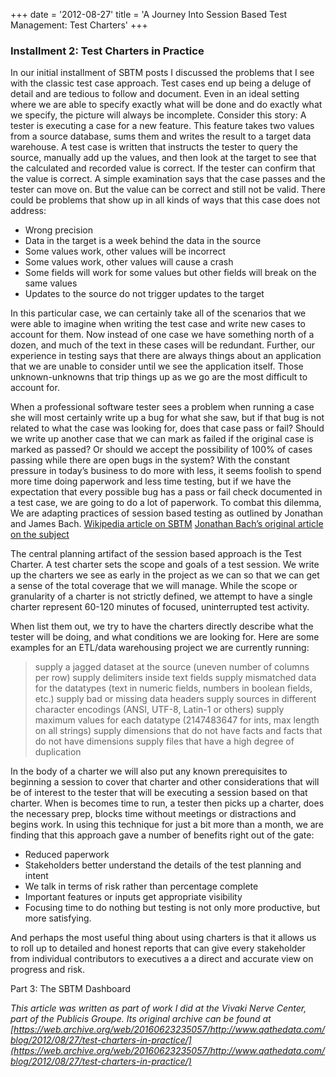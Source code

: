+++
date = '2012-08-27'
title = 'A Journey Into Session Based Test Management: Test Charters'
+++
### Installment 2: Test Charters in Practice

In our initial installment of SBTM posts I discussed the problems that I see with the classic test case approach. Test cases end up being a deluge of detail and are tedious to follow and document. Even in an ideal setting where we are able to specify exactly what will be done and do exactly what we specify, the picture will always be incomplete.
Consider this story: A tester is executing a case for a new feature. This feature takes two values from a source database, sums them and writes the result to a target data warehouse. A test case is written that instructs the tester to query the source, manually add up the values, and then look at the target to see that the calculated and recorded value is correct. If the tester can confirm that the value is correct. A simple examination says that the case passes and the tester can move on. But the value can be correct and still not be valid. There could be problems that show up in all kinds of ways that this case does not address:

* Wrong precision
* Data in the target is a week behind the data in the source
* Some values work, other values will be incorrect
* Some values work, other values will cause a crash
* Some fields will work for some values but other fields will break on the same values
* Updates to the source do not trigger updates to the target

In this particular case, we can certainly take all of the scenarios that we were able to imagine when writing the test case and write new cases to account for them. Now instead of one case we have something north of a dozen, and much of the text in these cases will be redundant. Further, our experience in testing says that there are always things about an application that we are unable to consider until we see the application itself. Those unknown-unknowns that trip things up as we go are the most difficult to account for.

When a professional software tester sees a problem when running a case she will most certainly write up a bug for what she saw, but if that bug is not related to what the case was looking for, does that case pass or fail? Should we write up another case that we can mark as failed if the original case is marked as passed? Or should we accept the possibility of 100% of cases passing while there are open bugs in the system? With the constant pressure in today’s business to do more with less, it seems foolish to spend more time doing paperwork and less time testing, but if we have the expectation that every possible bug has a pass or fail check documented in a test case, we are going to do a lot of paperwork. To combat this dilemma, We are adapting practices of session based testing as outlined by Jonathan and James Bach.
[Wikipedia article on SBTM](https://web.archive.org/web/20160623235057/http://en.wikipedia.org/wiki/Session-based_testing)
[Jonathan Bach’s original article on the subject](http://www.satisfice.com/articles/sbtm.pdf)

The central planning artifact of the session based approach is the Test Charter. A test charter sets the scope and goals of a test session. We write up the charters we see as early in the project as we can so that we can get a sense of the total coverage that we will manage. While the scope or granularity of a charter is not strictly defined, we attempt to have a single charter represent 60-120 minutes of focused, uninterrupted test activity.

When list them out, we try to have the charters directly describe what the tester will be doing, and what conditions we are looking for. Here are some examples for an ETL/data warehousing project we are currently running:

>supply a jagged dataset at the source (uneven number of columns per row)
supply delimiters inside text fields
supply mismatched data for the datatypes (text in numeric fields, numbers in boolean fields, etc.)
supply bad or missing data headers
supply sources in different character encodings (ANSI, UTF-8, Latin-1 or others)
supply maximum values for each datatype (2147483647 for ints, max length on all strings)
supply dimensions that do not have facts and facts that do not have dimensions
supply files that have a high degree of duplication


In the body of a charter we will also put any known prerequisites to beginning a session to cover that charter and other considerations that will be of interest to the tester that will be executing a session based on that charter. When is becomes time to run, a tester then picks up a charter, does the necessary prep, blocks time without meetings or distractions and begins work. In using this technique for just a bit more than a month, we are finding that this approach gave a number of benefits right out of the gate:

* Reduced paperwork
* Stakeholders better understand the details of the test planning and intent
* We talk in terms of risk rather than percentage complete
* Important features or inputs get appropriate visibility
* Focusing time to do nothing but testing is not only more productive, but more satisfying.

And perhaps the most useful thing about using charters is that it allows us to roll up to detailed and honest reports that can give every stakeholder from individual contributors to executives a a direct and accurate view on progress and risk.

Part 3: The SBTM Dashboard


*This article was written as part of work I did at the Vivaki Nerve Center, part of the Publicis Groupe. Its original archive can be found at [https://web.archive.org/web/20160623235057/http://www.qathedata.com/blog/2012/08/27/test-charters-in-practice/](https://web.archive.org/web/20160623235057/http://www.qathedata.com/blog/2012/08/27/test-charters-in-practice/)*
